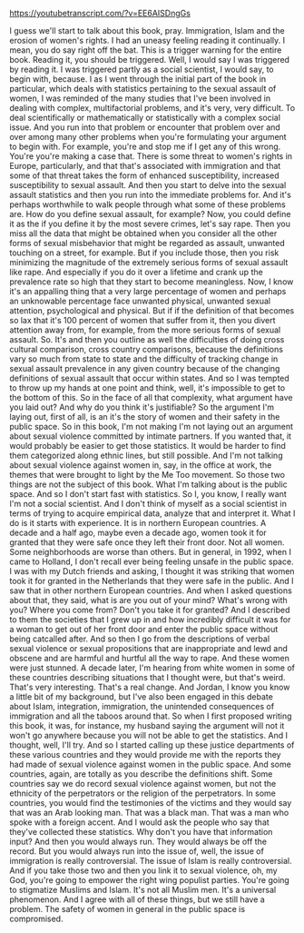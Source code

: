 https://youtubetranscript.com/?v=EE6AISDngGs

 I guess we'll start to talk about this book, pray. Immigration, Islam and the erosion of women's rights. I had an uneasy feeling reading it continually. I mean, you do say right off the bat. This is a trigger warning for the entire book. Reading it, you should be triggered. Well, I would say I was triggered by reading it. I was triggered partly as a social scientist, I would say, to begin with, because. I as I went through the initial part of the book in particular, which deals with statistics pertaining to the sexual assault of women, I was reminded of the many studies that I've been involved in dealing with complex, multifactorial problems, and it's very, very difficult. To deal scientifically or mathematically or statistically with a complex social issue. And you run into that problem or encounter that problem over and over among many other problems when you're formulating your argument to begin with. For example, you're and stop me if I get any of this wrong. You're you're making a case that. There is some threat to women's rights in Europe, particularly, and that that's associated with immigration and that some of that threat takes the form of enhanced susceptibility, increased susceptibility to sexual assault. And then you start to delve into the sexual assault statistics and then you run into the immediate problems for. And it's perhaps worthwhile to walk people through what some of these problems are. How do you define sexual assault, for example? Now, you could define it as the if you define it by the most severe crimes, let's say rape. Then you miss all the data that might be obtained when you consider all the other forms of sexual misbehavior that might be regarded as assault, unwanted touching on a street, for example. But if you include those, then you risk minimizing the magnitude of the extremely serious forms of sexual assault like rape. And especially if you do it over a lifetime and crank up the prevalence rate so high that they start to become meaningless. Now, I know it's an appalling thing that a very large percentage of women and perhaps an unknowable percentage face unwanted physical, unwanted sexual attention, psychological and physical. But if if the definition of that becomes so lax that it's 100 percent of women that suffer from it, then you divert attention away from, for example, from the more serious forms of sexual assault. So. It's and then you outline as well the difficulties of doing cross cultural comparison, cross country comparisons, because the definitions vary so much from state to state and the difficulty of tracking change in sexual assault prevalence in any given country because of the changing definitions of sexual assault that occur within states. And so I was tempted to throw up my hands at one point and think, well, it's impossible to get to the bottom of this. So in the face of all that complexity, what argument have you laid out? And why do you think it's justifiable? So the argument I'm laying out, first of all, is an it's the story of women and their safety in the public space. So in this book, I'm not making I'm not laying out an argument about sexual violence committed by intimate partners. If you wanted that, it would probably be easier to get those statistics. It would be harder to find them categorized along ethnic lines, but still possible. And I'm not talking about sexual violence against women in, say, in the office at work, the themes that were brought to light by the Me Too movement. So those two things are not the subject of this book. What I'm talking about is the public space. And so I don't start fast with statistics. So I, you know, I really want I'm not a social scientist. And I don't think of myself as a social scientist in terms of trying to acquire empirical data, analyze that and interpret it. What I do is it starts with experience. It is in northern European countries. A decade and a half ago, maybe even a decade ago, women took it for granted that they were safe once they left their front door. Not all women. Some neighborhoods are worse than others. But in general, in 1992, when I came to Holland, I don't recall ever being feeling unsafe in the public space. I was with my Dutch friends and asking, I thought it was striking that women took it for granted in the Netherlands that they were safe in the public. And I saw that in other northern European countries. And when I asked questions about that, they said, what is are you out of your mind? What's wrong with you? Where you come from? Don't you take it for granted? And I described to them the societies that I grew up in and how incredibly difficult it was for a woman to get out of her front door and enter the public space without being catcalled after. And so then I go from the descriptions of verbal sexual violence or sexual propositions that are inappropriate and lewd and obscene and are harmful and hurtful all the way to rape. And these women were just stunned. A decade later, I'm hearing from white women in some of these countries describing situations that I thought were, but that's weird. That's very interesting. That's a real change. And Jordan, I know you know a little bit of my background, but I've also been engaged in this debate about Islam, integration, immigration, the unintended consequences of immigration and all the taboos around that. So when I first proposed writing this book, it was, for instance, my husband saying the argument will not it won't go anywhere because you will not be able to get the statistics. And I thought, well, I'll try. And so I started calling up these justice departments of these various countries and they would provide me with the reports they had made of sexual violence against women in the public space. And some countries, again, are totally as you describe the definitions shift. Some countries say we do record sexual violence against women, but not the ethnicity of the perpetrators or the religion of the perpetrators. In some countries, you would find the testimonies of the victims and they would say that was an Arab looking man. That was a black man. That was a man who spoke with a foreign accent. And I would ask the people who say that they've collected these statistics. Why don't you have that information input? And then you would always run. They would always be off the record. But you would always run into the issue of, well, the issue of immigration is really controversial. The issue of Islam is really controversial. And if you take those two and then you link it to sexual violence, oh, my God, you're going to empower the right wing populist parties. You're going to stigmatize Muslims and Islam. It's not all Muslim men. It's a universal phenomenon. And I agree with all of these things, but we still have a problem. The safety of women in general in the public space is compromised.